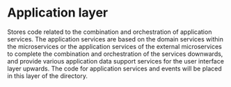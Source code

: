 # Application layer

Stores code related to the combination and orchestration of application services. The application services are based on the domain services within the microservices or the application services of the external microservices to complete the combination and orchestration of the services downwards, and provide various application data support services for the user interface layer upwards. The code for application services and events will be placed in this layer of the directory.

